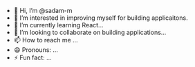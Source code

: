 - 👋 Hi, I’m @sadam-m
- 👀 I’m interested in improving myself for building applicaitons.
- 🌱 I’m currently learning React...
- 💞️ I’m looking to collaborate on building applications...
- 📫 How to reach me ...
- 😄 Pronouns: ...
- ⚡ Fun fact: ...

<!---
sadam-m/sadam-m is a ✨ special ✨ repository because its `README.md` (this file) appears on your GitHub profile.
You can click the Preview link to take a look at your changes.
--->
